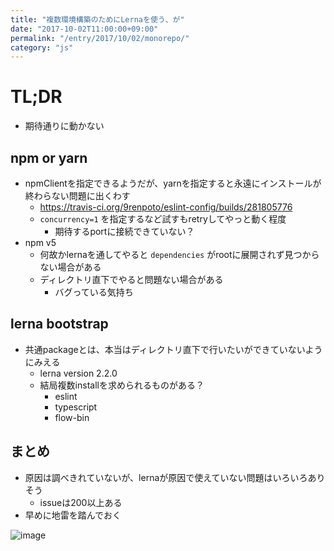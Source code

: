 ```yaml
---
title: "複数環境構築のためにLernaを使う、が"
date: "2017-10-02T11:00:00+09:00"
permalink: "/entry/2017/10/02/monorepo/"
category: "js"
---
```


# TL;DR

- 期待通りに動かない

## npm or yarn

- npmClientを指定できるようだが、yarnを指定すると永遠にインストールが終わらない問題に出くわす
  - <https://travis-ci.org/9renpoto/eslint-config/builds/281805776>
  - `concurrency=1` を指定するなど試すもretryしてやっと動く程度
    - 期待するportに接続できていない？
- npm v5
  - 何故かlernaを通してやると `dependencies` がrootに展開されず見つからない場合がある
  - ディレクトリ直下でやると問題ない場合がある
    - バグっている気持ち

## lerna bootstrap

- 共通packageとは、本当はディレクトリ直下で行いたいができていないようにみえる
  - lerna version 2.2.0
  - 結局複数installを求められるものがある？
    - eslint
    - typescript
    - flow-bin

## まとめ

- 原因は調べきれていないが、lernaが原因で使えていない問題はいろいろありそう
  - issueは200以上ある
- 早めに地雷を踏んでおく

![image](http://3.bp.blogspot.com/-R1W3888HcbU/V9ppr9A_NHI/AAAAAAAA9wE/CuzJ-JfOQz8Ht6w-jNN79_vh6-TeVOGNACLcB/s800/jirai_tanchiki_man.png)
